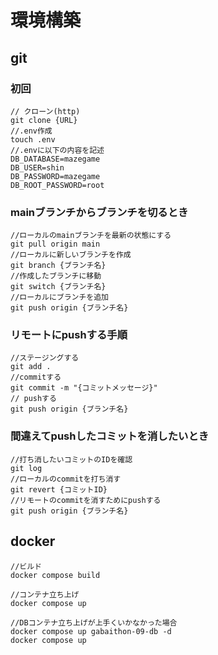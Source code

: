 # 環境構築

## git
### 初回
```
// クローン(http)
git clone {URL}
//.env作成
touch .env
//.envに以下の内容を記述
DB_DATABASE=mazegame
DB_USER=shin
DB_PASSWORD=mazegame
DB_ROOT_PASSWORD=root
```
### mainブランチからブランチを切るとき
```
//ローカルのmainブランチを最新の状態にする
git pull origin main
//ローカルに新しいブランチを作成
git branch {ブランチ名}
//作成したブランチに移動
git switch {ブランチ名}
//ローカルにブランチを追加
git push origin {ブランチ名}
```
### リモートにpushする手順
```
//ステージングする
git add .
//commitする
git commit -m "{コミットメッセージ}"
// pushする
git push origin {ブランチ名}
```
### 間違えてpushしたコミットを消したいとき
```
//打ち消したいコミットのIDを確認
git log
//ローカルのcommitを打ち消す
git revert {コミットID}
//リモートのcommitを消すためにpushする
git push origin {ブランチ名}
```
## docker
```
//ビルド
docker compose build

//コンテナ立ち上げ
docker compose up

//DBコンテナ立ち上げが上手くいかなかった場合
docker compose up gabaithon-09-db -d
docker compose up
```